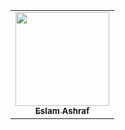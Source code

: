   <table>
  <tr>
 <td align="center"><a href="https://codeforces.com/profile/EslamAshHraf"><img src="https://userpic.codeforces.org/1582207/title/b42cd0a37bfb9184.jpg" width="150px;" alt=""/><br /><sub><b>Eslam Ashraf</b></sub></a><br /></td>
    </tr>
 </table>
